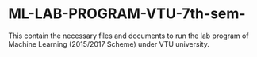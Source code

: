 # ML-LAB-PROGRAM-VTU-7th-sem-
This contain the necessary files and documents to run the lab program of Machine Learning (2015/2017 Scheme) under VTU university.

